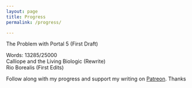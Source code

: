 ```yaml
---
layout: page
title: Progress
permalink: /progress/

---
```



<html lang="en">
<head>
  <title>Progress</title>
  <meta charset="utf-8">
  <meta name="viewport" content="width=device-width, initial-scale=1">
  <link rel="stylesheet" href="https://maxcdn.bootstrapcdn.com/bootstrap/3.3.7/css/bootstrap.min.css">
  <script src="https://ajax.googleapis.com/ajax/libs/jquery/3.1.1/jquery.min.js"></script>
  <script src="https://maxcdn.bootstrapcdn.com/bootstrap/3.3.7/js/bootstrap.min.js"></script>


The Problem with Portal 5 (First Draft)
<div class="progress">
  <div class="progress-bar progress-bar-success" role="progressbar"
  aria-valuenow="40" aria-valuemin="0" aria-valuemax="100" style="width:58%">
    Words: 13285/25000
  </div>
</div>
Calliope and the Living Biologic (Rewrite)
<div class="progress">
  <div class="progress-bar progress-bar-info" role="progressbar"
  aria-valuenow="50" aria-valuemin="0" aria-valuemax="100" style="width:9%">
    
  </div>
</div>
Rio Borealis (First Edits)
<div class="progress">
  <div class="progress-bar progress-bar-warning" role="progressbar"
  aria-valuenow="60" aria-valuemin="0" aria-valuemax="100" style="width:0%">
  
  </div>
</div>

Follow along with my progress and support my writing on <a href="http://dylan.la/23JgCMg">Patreon</a>. Thanks

